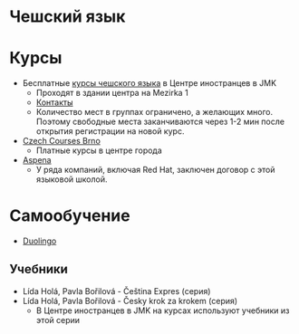# Чешский язык 

# Курсы
* Бесплатные [курсы чешского языка](https://www.cizincijmk.cz/ru/не-ес/услуги/курсы-чешского-языка/) в Центре иностранцев в JMK
  * Проходят в здании центра на Mezirka 1
  * [Контакты](https://www.cizincijmk.cz/ru/не-ес/контакты/)
  * Количество мест в группах ограничено, а желающих много. Поэтому свободные места заканчиваются через 1-2 мин после открытия регистрации на новой курс.
* [Czech Courses Brno](https://brno.czechcourses.cz/)
  * Платные курсы в центре города
* [Aspena](https://www.jazykovka.cz/)
  * У ряда компаний, включая Red Hat, заключен договор с этой языковой школой. 

# Самообучение
* [Duolingo](https://www.duolingo.com/course/cs/en/Learn-Czech)

## Учебники
* Lída Holá, Pavla Bořilová - Čeština Expres (серия)
* Lída Holá, Pavla Bořilová - Česky krok za krokem (серия)
  * В Центре иностранцев в JMK на курсах используют учебники из этой серии

